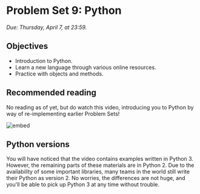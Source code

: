 # Problem Set 9: Python

*Due: Thursday, April 7, at 23:59.*

## Objectives

* Introduction to Python.
* Learn a new language through various online resources.
* Practice with objects and methods.

## Recommended reading

No reading as of yet, but do watch this video, introducing you to Python by way of re-implementing earlier Problem Sets!

![embed](https://www.youtube.com/embed/Q98L3yaNEao)

## Python versions

You will have noticed that the video contains examples written in Python 3. However, the remaining parts of these materials are in Python 2. Due to the availability of some important libraries, many teams in the world still write their Python as version 2. No worries, the differences are not huge, and you'll be able to pick up Python 3 at any time without trouble.
